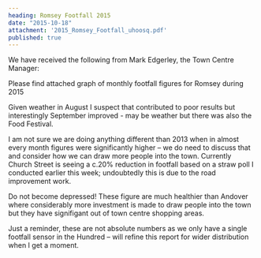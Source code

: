```yaml
---
heading: Romsey Footfall 2015
date: "2015-10-18"
attachment: '2015_Romsey_Footfall_uhoosq.pdf'
published: true
---
```

We have received the following from Mark Edgerley, the Town Centre Manager:

Please find attached graph of monthly footfall figures for Romsey during 2015

Given weather in August I suspect that contributed to poor results but interestingly September improved - may be weather but there was also the Food Festival.

I am not sure we are doing anything different than 2013 when in almost every month figures were significantly higher – we do need to discuss that and consider how we can draw more people into the town. Currently Church Street is seeing a c.20% reduction in footfall based on a straw poll I conducted earlier this week; undoubtedly this is due to the road improvement work.

Do not become depressed! These figure are much healthier than Andover where considerably more investment is made to draw people into the town but they have signifigant out of town centre shopping areas.

Just a reminder, these are not absolute numbers as we only have a single footfall sensor in the Hundred – will refine this report for wider distribution when I get a moment.
